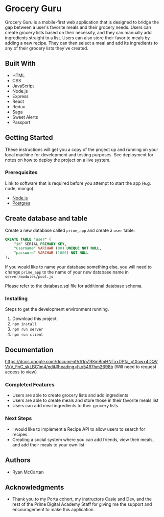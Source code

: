 # Grocery Guru

Grocery Guru is a mobile-first web application that is designed to bridge the gap between a user's favorite meals and their grocery needs. Users can create grocery lists based on their necessity, and they can manually add ingredients straight to a list. Users can also store their favorite meals by adding a new recipe. They can then select a meal and add its ingredients to any of their grocery lists they've created. 

## Built With

* HTML
* CSS
* JavaScript
* Node.js
* Express
* React
* Redux
* Saga
* Sweet Alerts
* Passport

## Getting Started

These instructions will get you a copy of the project up and running on your local machine for development and testing purposes. See deployment for notes on how to deploy the project on a live system.

### Prerequisites

Link to software that is required before you attempt to start the app (e.g. node, mongo).

- [Node.js](https://nodejs.org/en/)
- [Postgres](https://postgresapp.com/)

## Create database and table

Create a new database called `prime_app` and create a `user` table:

```SQL
CREATE TABLE "user" (
    "id" SERIAL PRIMARY KEY,
    "username" VARCHAR (80) UNIQUE NOT NULL,
    "password" VARCHAR (1000) NOT NULL
);
```

If you would like to name your database something else, you will need to change `prime_app` to the name of your new database name in `server/modules/pool.js`

Please refer to the database.sql file for additional database schema.

### Installing

Steps to get the development environment running.

1. Download this project.
2. `npm install`
3. `npm run server`
4. `npm run client`

## Documentation

https://docs.google.com/document/d/1pZR8mBmHNTxxDPfa_ptXowx4DQVVxV_FnC_skLBC1m4/edit#heading=h.x5497hm2698b (Will need to request access to view)

### Completed Features

- Users are able to create grocery lists and add ingredients
- Users are able to create meals and store those in their favorite meals list
- Users can add meal ingredients to their grocery lists

### Next Steps

- I would like to implement a Recipe API to allow users to search for recipes
- Creating a social system where you can add friends, view their meals, and add their meals to your own list

## Authors

* Ryan McCartan

## Acknowledgments

* Thank you to my Porta cohort, my instructors Casie and Dev, and the rest of the Prime Digital Academy Staff for giving me the support and encouragement to make this application.